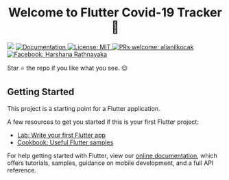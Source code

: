 <h1 align="center">Welcome to Flutter Covid-19 Tracker 👋</h1>

<p>
  <img src="https://img.shields.io/badge/version-1.0.0.-blue.svg?cacheSeconds=2592000" />
  <a href="https://www.coolflutter.com/">
    <img alt="Documentation" src="https://img.shields.io/badge/documentation-yes-brightgreen.svg" target="_blank" />
  </a>
  <a href="https://www.coolflutter.com/">
    <img alt="License: MIT" src="https://img.shields.io/badge/License-MIT-yellow.svg" target="_blank" />
  </a>
  <a href="http://makeapullrequest.com">
    <img alt="PRs welcome: alianilkocak" src="https://img.shields.io/badge/PRs-welcome-brightgreen.svg" target="_blank" />
  </a>
  <a href="http://https://www.facebook.com/DiloHashRoX/">
    <img alt="Facebook: Harshana Rathnayaka" src="https://img.shields.io/badge/Facebook-follow-blue?style=social" target="_blank" />
  </a>
</p>


Star ⭐ the repo if you like what you see. 😉

## Getting Started

This project is a starting point for a Flutter application.

A few resources to get you started if this is your first Flutter project:

- [Lab: Write your first Flutter app](https://flutter.dev/docs/get-started/codelab)
- [Cookbook: Useful Flutter samples](https://flutter.dev/docs/cookbook)

For help getting started with Flutter, view our
[online documentation](https://flutter.dev/docs), which offers tutorials,
samples, guidance on mobile development, and a full API reference.
